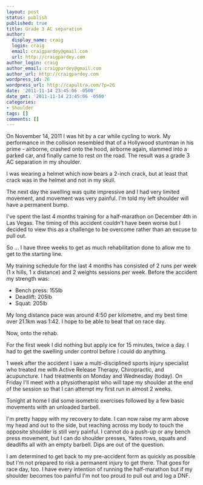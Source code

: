 ```yaml
---
layout: post
status: publish
published: true
title: Grade 3 AC separation
author:
  display_name: craig
  login: craig
  email: craigpardey@gmail.com
  url: http://craigpardey.com
author_login: craig
author_email: craigpardey@gmail.com
author_url: http://craigpardey.com
wordpress_id: 26
wordpress_url: http://capultra.com/?p=26
date: '2011-11-14 23:45:06 -0500'
date_gmt: '2011-11-14 23:45:06 -0500'
categories:
- Shoulder
tags: []
comments: []
---
```


On November 14, 2011 I was hit by a car while cycling to work.  My performance
in the collision resembled that of a Hollywood stuntman in his prime -
airborne, crashed onto the hood, airborne again, slammed into a parked car,
and finally came to rest on the road.  The result was a grade 3 AC separation
in my shoulder.

I was wearing a helmet which now bears a 2-inch crack, but at least that crack
was in the helmet and not in my skull.

The next day the swelling was quite impressive and I had very limited
movement, and movement was very painful. I'm told my left shoulder will have a
permanent bump.

I've spent the last 4 months training for a half-marathon on December 4th in
Las Vegas.  The timing of this accident couldn't have been worse but I decided
to view this as a challenge to be overcome rather than an excuse to pull out.

So ... I have three weeks to get as much rehabilitation done to allow me to
get to the starting line.

My training schedule for the last 4 months has consisted of 2 runs per week (1
x hills, 1 x distance) and 2 weights sessions per week.  Before the accident
my strength was:

  * Bench press: 155lb
  * Deadlift: 205lb
  * Squat: 205lb
  
  
My long distance pace was around 4:50 per kilometre, and my best time over
21.1km was 1:42.  I hope to be able to beat that on race day.

Now, onto the rehab.

For the first week I did nothing but apply ice for 15 minutes, twice a day.  I
had to get the swelling under control before I could do anything.

1 week after the accident I saw a multi-disciplined sports injury specialist
who treated me with Active Release Therapy, Chiropractic, and acupuncture.  I
had treatments on Monday and Wednesday (today).  On Friday I'll meet with a
physiotherapist who will tape my shoulder at the end of the session so that I
can attempt my first run in almost 2 weeks.

Tonight at home I did some isometric exercises followed by a few basic
movements with an unloaded barbell.

I'm pretty happy with my recovery to date.  I can now raise my arm above my
head and out to the side, but reaching across my body to touch the opposite
shoulder is still very painful.  I cannot do a push-up or any bench press
movement, but I can do shoulder presses, Yates rows, squats and deadlifts all
with an empty barbell.  Dips are out of the question.

I am determined to get back to my pre-accident form as quickly as possible but
I'm not prepared to risk a permanent injury to get there. That goes for race
day, too.  I have every intention of running the half-marathon but if my
shoulder becomes too painful I'm not too proud to pull out and log a DNF.

